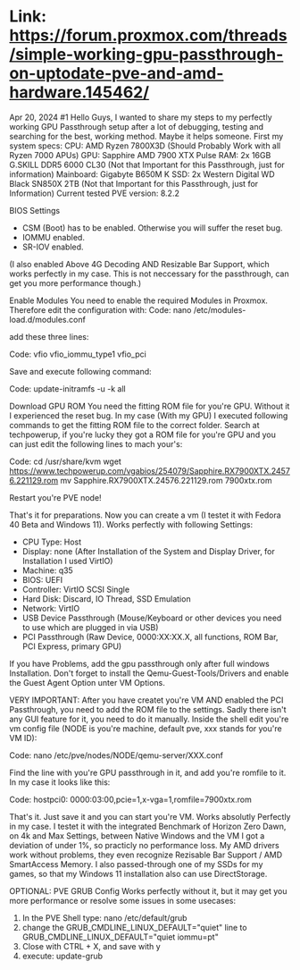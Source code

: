 # Link: https://forum.proxmox.com/threads/simple-working-gpu-passthrough-on-uptodate-pve-and-amd-hardware.145462/



Apr 20, 2024
#1
Hello Guys,
I wanted to share my steps to my perfectly working GPU Passthrough setup after a lot of debugging, testing and searching for the best, working method. Maybe it helps someone. First my system specs:
CPU: AMD Ryzen 7800X3D (Should Probably Work with all Ryzen 7000 APUs)
GPU: Sapphire AMD 7900 XTX Pulse
RAM: 2x 16GB G.SKILL DDR5 6000 CL30 (Not that Important for this Passthrough, just for information)
Mainboard: Gigabyte B650M K
SSD: 2x Western Digital WD Black SN850X 2TB (Not that Important for this Passthrough, just for Information)
Current tested PVE version: 8.2.2

BIOS Settings
- CSM (Boot) has to be enabled. Otherwise you will suffer the reset bug.
- IOMMU enabled.
- SR-IOV enabled.

(I also enabled Above 4G Decoding AND Resizable Bar Support, which works perfectly in my case. This is not neccessary for the passthrough, can get you more performance though.)

Enable Modules
You need to enable the required Modules in Proxmox. Therefore edit the configuration with:
Code:
nano /etc/modules-load.d/modules.conf

add these three lines:

Code:
vfio
vfio_iommu_type1
vfio_pci

Save and execute following command:

Code:
update-initramfs -u -k all

Download GPU ROM
You need the fitting ROM file for you're GPU. Without it I experienced the reset bug. In my case (With my GPU) I executed following commands to get the fitting ROM file to the correct folder. Search at techpowerup, if you're lucky they got a ROM file for you're GPU and you can just edit the following lines to mach your's:

Code:
cd /usr/share/kvm
wget https://www.techpowerup.com/vgabios/254079/Sapphire.RX7900XTX.24576.221129.rom
mv Sapphire.RX7900XTX.24576.221129.rom 7900xtx.rom

Restart you're PVE node!

That's it for preparations. Now you can create a vm (I testet it with Fedora 40 Beta and Windows 11). Works perfectly with following Settings:

- CPU Type: Host
- Display: none (After Installation of the System and Display Driver, for Installation I used VirtIO)
- Machine: q35
- BIOS: UEFI
- Controller: VirtIO SCSI Single
- Hard Disk: Discard, IO Thread, SSD Emulation
- Network: VirtIO
- USB Device Passthrough (Mouse/Keyboard or other devices you need to use which are plugged in via USB)
- PCI Passthrough (Raw Device, 0000:XX:XX.X, all functions, ROM Bar, PCI Express, primary GPU)

If you have Problems, add the gpu passthrough only after full windows Installation. Don't forget to install the Qemu-Guest-Tools/Drivers and enable the Guest Agent Option unter VM Options.

VERY IMPORTANT:
After you have createt you're VM AND enabled the PCI Passthrough, you need to add the ROM file to the settings. Sadly there isn't any GUI feature for it, you need to do it manually. Inside the shell edit you're vm config file (NODE is you're machine, default pve, xxx stands for you're VM ID):

Code:
nano /etc/pve/nodes/NODE/qemu-server/XXX.conf

Find the line with you're GPU passthrough in it, and add you're romfile to it. In my case it looks like this:

Code:
hostpci0: 0000:03:00,pcie=1,x-vga=1,romfile=7900xtx.rom

That's it. Just save it and you can start you're VM. Works absolutly Perfectly in my case. I testet it with the integrated Benchmark of Horizon Zero Dawn, on 4k and Max Settings, between Native Windows and the VM I got a deviation of under 1%, so practicly no performance loss. My AMD drivers work without problems, they even recognize Rezisable Bar Support / AMD SmartAccess Memory. I also passed-through one of my SSDs for my games, so that my Windows 11 installation also can use DirectStorage.

OPTIONAL: PVE GRUB Config
Works perfectly without it, but it may get you more performance or resolve some issues in some usecases:
1. In the PVE Shell type: nano /etc/default/grub
2. change the GRUB_CMDLINE_LINUX_DEFAULT="quiet" line to GRUB_CMDLINE_LINUX_DEFAULT="quiet iommu=pt"
3. Close with CTRL + X, and save with y
4. execute: update-grub